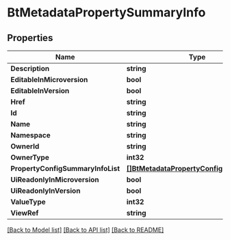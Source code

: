 # BtMetadataPropertySummaryInfo

## Properties

Name | Type | Description | Notes
------------ | ------------- | ------------- | -------------
**Description** | **string** |  | [optional] 
**EditableInMicroversion** | **bool** |  | [optional] 
**EditableInVersion** | **bool** |  | [optional] 
**Href** | **string** |  | [optional] 
**Id** | **string** |  | [optional] 
**Name** | **string** |  | [optional] 
**Namespace** | **string** |  | [optional] 
**OwnerId** | **string** |  | [optional] 
**OwnerType** | **int32** |  | [optional] 
**PropertyConfigSummaryInfoList** | [**[]BtMetadataPropertyConfigSummaryInfo**](BTMetadataPropertyConfigSummaryInfo.md) |  | [optional] 
**UiReadonlyInMicroversion** | **bool** |  | [optional] 
**UiReadonlyInVersion** | **bool** |  | [optional] 
**ValueType** | **int32** |  | [optional] 
**ViewRef** | **string** |  | [optional] 

[[Back to Model list]](../README.md#documentation-for-models) [[Back to API list]](../README.md#documentation-for-api-endpoints) [[Back to README]](../README.md)


